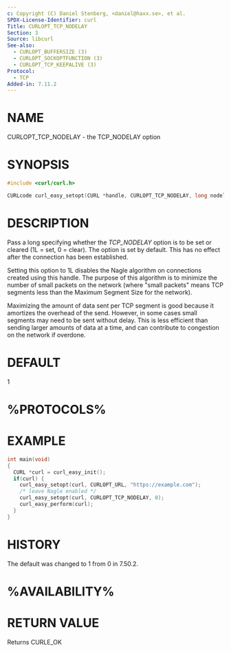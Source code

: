 ```yaml
---
c: Copyright (C) Daniel Stenberg, <daniel@haxx.se>, et al.
SPDX-License-Identifier: curl
Title: CURLOPT_TCP_NODELAY
Section: 3
Source: libcurl
See-also:
  - CURLOPT_BUFFERSIZE (3)
  - CURLOPT_SOCKOPTFUNCTION (3)
  - CURLOPT_TCP_KEEPALIVE (3)
Protocol:
  - TCP
Added-in: 7.11.2
---
```


# NAME

CURLOPT_TCP_NODELAY - the TCP_NODELAY option

# SYNOPSIS

~~~c
#include <curl/curl.h>

CURLcode curl_easy_setopt(CURL *handle, CURLOPT_TCP_NODELAY, long nodelay);
~~~

# DESCRIPTION

Pass a long specifying whether the *TCP_NODELAY* option is to be set or
cleared (1L = set, 0 = clear). The option is set by default. This has no
effect after the connection has been established.

Setting this option to 1L disables the Nagle algorithm on connections created
using this handle. The purpose of this algorithm is to minimize the number of
small packets on the network (where "small packets" means TCP segments less
than the Maximum Segment Size for the network).

Maximizing the amount of data sent per TCP segment is good because it
amortizes the overhead of the send. However, in some cases small segments may
need to be sent without delay. This is less efficient than sending larger
amounts of data at a time, and can contribute to congestion on the network if
overdone.

# DEFAULT

1

# %PROTOCOLS%

# EXAMPLE

~~~c
int main(void)
{
  CURL *curl = curl_easy_init();
  if(curl) {
    curl_easy_setopt(curl, CURLOPT_URL, "https://example.com");
    /* leave Nagle enabled */
    curl_easy_setopt(curl, CURLOPT_TCP_NODELAY, 0);
    curl_easy_perform(curl);
  }
}
~~~

# HISTORY

The default was changed to 1 from 0 in 7.50.2.

# %AVAILABILITY%

# RETURN VALUE

Returns CURLE_OK
